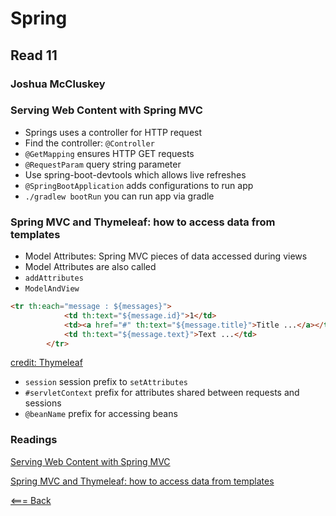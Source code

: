 # Spring

## Read 11

### Joshua McCluskey

### Serving Web Content with Spring MVC

- Springs uses a controller for HTTP request
- Find the controller: `@Controller`
- `@GetMapping` ensures HTTP GET requests
- `@RequestParam` query string parameter
- Use spring-boot-devtools which allows live refreshes
- `@SpringBootApplication` adds configurations to run app
- `./gradlew bootRun` you can run app via gradle

### Spring MVC and Thymeleaf: how to access data from templates

- Model Attributes: Spring MVC pieces of data accessed during views
- Model Attributes are also called 
- `addAttributes`
- `ModelAndView`

```HTML
<tr th:each="message : ${messages}">
            <td th:text="${message.id}">1</td>
            <td><a href="#" th:text="${message.title}">Title ...</a></td>
            <td th:text="${message.text}">Text ...</td>
        </tr>
```
[credit: Thymeleaf](https://www.thymeleaf.org/doc/articles/springmvcaccessdata.html)

- `session` session prefix to `setAttributes`
- `#servletContext` prefix for attributes shared between requests and sessions
- `@beanName` prefix for accessing beans


### Readings
[Serving Web Content with Spring MVC](https://spring.io/guides/gs/serving-web-content/)

[Spring MVC and Thymeleaf: how to access data from templates](https://www.thymeleaf.org/doc/articles/springmvcaccessdata.html)

[<=== Back](../README.md)